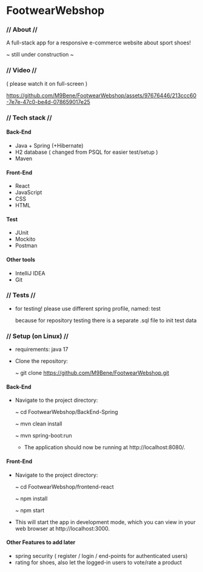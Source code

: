 # FootwearWebshop

### // About // 

A full-stack app for a responsive e-commerce website about sport shoes!

~ still under construction ~
### // Video //
( please watch it on full-screen )

https://github.com/M9Bene/FootwearWebshop/assets/97676446/213ccc60-7e7e-47c0-be4d-078659017e25


### // Tech stack //
#### Back-End
- Java + Spring (+Hibernate)
- H2 database ( changed from PSQL for easier test/setup ) 
- Maven 

#### Front-End
- React
- JavaScript
- CSS
- HTML

#### Test
- JUnit
- Mockito
- Postman

#### Other tools
- IntelliJ IDEA
- Git 

### // Tests //
- for testing! please use different spring profile, named: test 


     because for repository testing there is a separate .sql file to init test data

### // Setup (on Linux) // 
- requirements: java 17
- Clone the repository:
    
    ~ git clone https://github.com/M9Bene/FootwearWebshop.git

#### Back-End
- Navigate to the project directory:

     ~ cd FootwearWebshop/BackEnd-Spring

     ~ mvn clean install

     ~ mvn spring-boot:run

  - The application should now be running at http://localhost:8080/.

#### Front-End
- Navigate to the project directory:
     
     ~ cd FootwearWebshop/frontend-react
     
     ~ npm install
   
     ~ npm start

 - This will start the app in development mode, which you can view in your web browser at http://localhost:3000.
     
#### Other Features to add later
- spring security ( register / login / end-points for authenticated users)
- rating for shoes, also let the logged-in users to vote/rate a product

